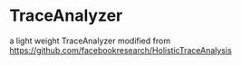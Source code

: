 # TraceAnalyzer
a light weight TraceAnalyzer modified from https://github.com/facebookresearch/HolisticTraceAnalysis
